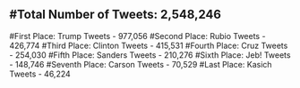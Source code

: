 #Total Number of Tweets: 2,548,246 
---
#First Place: Trump Tweets - 977,056
#Second Place: Rubio Tweets - 426,774
#Third Place: Clinton Tweets - 415,531
#Fourth Place: Cruz Tweets - 254,030
#Fifth Place: Sanders Tweets - 210,276
#Sixth Place: Jeb! Tweets - 148,746
#Seventh Place: Carson Tweets - 70,529
#Last Place: Kasich Tweets - 46,224
